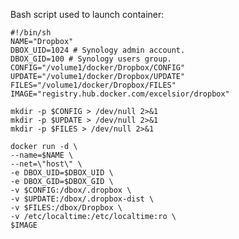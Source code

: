 Bash script used to launch container:

    #!/bin/sh
    NAME="Dropbox"
    DBOX_UID=1024 # Synology admin account.
    DBOX_GID=100 # Synology users group.
    CONFIG="/volume1/docker/Dropbox/CONFIG"
    UPDATE="/volume1/docker/Dropbox/UPDATE"
    FILES="/volume1/docker/Dropbox/FILES"
    IMAGE="registry.hub.docker.com/excelsior/dropbox"

    mkdir -p $CONFIG > /dev/null 2>&1
    mkdir -p $UPDATE > /dev/null 2>&1
    mkdir -p $FILES > /dev/null 2>&1

    docker run -d \
    --name=$NAME \
    --net=\"host\" \
    -e DBOX_UID=$DBOX_UID \
    -e DBOX_GID=$DBOX_GID \
    -v $CONFIG:/dbox/.dropbox \
    -v $UPDATE:/dbox/.dropbox-dist \
    -v $FILES:/dbox/Dropbox \
    -v /etc/localtime:/etc/localtime:ro \
    $IMAGE
